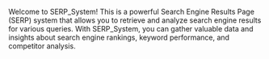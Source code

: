 Welcome to SERP_System! This is a powerful Search Engine Results Page (SERP) system that allows you to retrieve and analyze search engine results for various queries. With SERP_System, you can gather valuable data and insights about search engine rankings, keyword performance, and competitor analysis.
